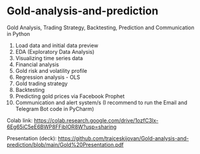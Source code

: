 # Gold-analysis-and-prediction

Gold Analysis, Trading Strategy, Backtesting, Prediction and Communication in Python

1. Load data and initial data preview
2. EDA (Exploratory Data Analysis)
3. Visualizing time series data
4. Financial analysis
5. Gold risk and volatility profile
6. Regression analysis - OLS
7. Gold trading strategy
8. Backtesting
9. Predicting gold prices via Facebook Prophet
10. Communication and alert system/s (I recommend to run the Email and Telegram Bot code in PyCharm)

Colab link: https://colab.research.google.com/drive/1ozfC3lx-6Eg65iC5eE6BWP8FFibIOR8W?usp=sharing

Presentation (deck): https://github.com/trajceskijovan/Gold-analysis-and-prediction/blob/main/Gold%20Presentation.pdf





